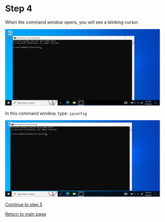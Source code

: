 # Step 4
When the command window opens, you will see a blinking cursor.  

![Cmd window](/images/step4-cmd-window.PNG "window")  

In this command window, type: `ipconfig`  

![Cmd window2](/images/step5-type-ipconfig.PNG "window")  

[Continue to step 5](/starthere/step5.md)  

[Return to main page](../README.md)
